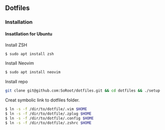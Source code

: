 ## Dotfiles

### Installation

#### Insatllation for Ubuntu

Install ZSH
```bash
$ sudo apt install zsh
```

Install Neovim
```bash
$ sudo apt install neovim
```

Install repo
```bash
git clone git@github.com:SoRoot/dotfiles.git && cd dotfiles && ./setup.sh
```

Creat symbolic link to dotfiles folder.
```bash
$ ln -s -f /dir/to/dotfile/.vim $HOME
$ ln -s -f /dir/to/dotfile/.zplug $HOME
$ ln -s -f /dir/to/dotfile/.config $HOME
$ ln -s -f /dir/to/dotfile/.zshrc $HOME
```


